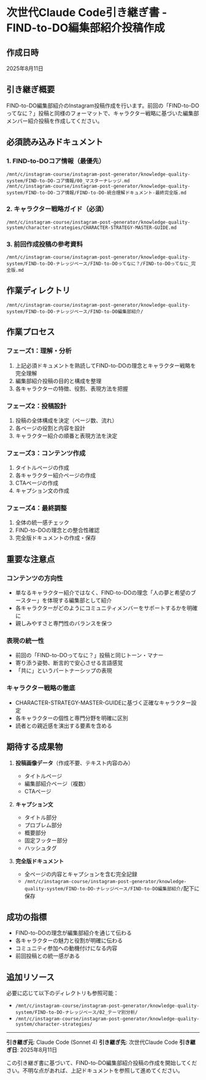# 次世代Claude Code引き継ぎ書 - FIND-to-DO編集部紹介投稿作成

## 作成日時
2025年8月11日

## 引き継ぎ概要
FIND-to-DO編集部紹介のInstagram投稿作成を行います。前回の「FIND-to-DOってなに？」投稿と同様のフォーマットで、キャラクター戦略に基づいた編集部メンバー紹介投稿を作成してください。

## 必須読み込みドキュメント

### 1. FIND-to-DOコア情報（最優先）
```
/mnt/c/instagram-course/instagram-post-generator/knowledge-quality-system/FIND-to-DO-コア情報/00_マスターナレッジ.md
/mnt/c/instagram-course/instagram-post-generator/knowledge-quality-system/FIND-to-DO-コア情報/FIND-to-DO-統合理解ドキュメント-最終完全版.md
```

### 2. キャラクター戦略ガイド（必須）
```
/mnt/c/instagram-course/instagram-post-generator/knowledge-quality-system/character-strategies/CHARACTER-STRATEGY-MASTER-GUIDE.md
```

### 3. 前回作成投稿の参考資料
```
/mnt/c/instagram-course/instagram-post-generator/knowledge-quality-system/FIND-to-DO-ナレッジベース/FIND-to-DOってなに？/FIND-to-DOってなに_完全版.md
```

## 作業ディレクトリ
```
/mnt/c/instagram-course/instagram-post-generator/knowledge-quality-system/FIND-to-DO-ナレッジベース/FIND-to-DO編集部紹介/
```

## 作業プロセス

### フェーズ1：理解・分析
1. 上記必須ドキュメントを熟読してFIND-to-DOの理念とキャラクター戦略を完全理解
2. 編集部紹介投稿の目的と構成を整理
3. 各キャラクターの特徴、役割、表現方法を把握

### フェーズ2：投稿設計
1. 投稿の全体構成を決定（ページ数、流れ）
2. 各ページの役割と内容を設計
3. キャラクター紹介の順番と表現方法を決定

### フェーズ3：コンテンツ作成
1. タイトルページの作成
2. 各キャラクター紹介ページの作成
3. CTAページの作成
4. キャプション文の作成

### フェーズ4：最終調整
1. 全体の統一感チェック
2. FIND-to-DOの理念との整合性確認
3. 完全版ドキュメントの作成・保存

## 重要な注意点

### コンテンツの方向性
- 単なるキャラクター紹介ではなく、FIND-to-DOの理念「人の夢と希望のブースター」を体現する編集部として紹介
- 各キャラクターがどのようにコミュニティメンバーをサポートするかを明確に
- 親しみやすさと専門性のバランスを保つ

### 表現の統一性
- 前回の「FIND-to-DOってなに？」投稿と同じトーン・マナー
- 寄り添う姿勢、断言的で安心させる言語感覚
- 「共に」というパートナーシップの表現

### キャラクター戦略の徹底
- CHARACTER-STRATEGY-MASTER-GUIDEに基づく正確なキャラクター設定
- 各キャラクターの個性と専門分野を明確に区別
- 読者との親近感を演出する要素を含める

## 期待する成果物

1. **投稿画像データ**（作成不要、テキスト内容のみ）
   - タイトルページ
   - 編集部紹介ページ（複数）
   - CTAページ

2. **キャプション文**
   - タイトル部分
   - プロブレム部分
   - 概要部分
   - 固定フッター部分
   - ハッシュタグ

3. **完全版ドキュメント**
   - 全ページの内容とキャプションを含む完全記録
   - `/mnt/c/instagram-course/instagram-post-generator/knowledge-quality-system/FIND-to-DO-ナレッジベース/FIND-to-DO編集部紹介/`配下に保存

## 成功の指標
- FIND-to-DOの理念が編集部紹介を通じて伝わる
- 各キャラクターの魅力と役割が明確に伝わる
- コミュニティ参加への動機付けになる内容
- 前回投稿との統一感がある

## 追加リソース
必要に応じて以下のディレクトリも参照可能：
- `/mnt/c/instagram-course/instagram-post-generator/knowledge-quality-system/FIND-to-DO-ナレッジベース/02_テーマ別分析/`
- `/mnt/c/instagram-course/instagram-post-generator/knowledge-quality-system/character-strategies/`

---

**引き継ぎ元**: Claude Code (Sonnet 4)
**引き継ぎ先**: 次世代Claude Code
**引き継ぎ日**: 2025年8月11日

この引き継ぎ書に基づいて、FIND-to-DO編集部紹介投稿の作成を開始してください。不明な点があれば、上記ドキュメントを参照して進めてください。